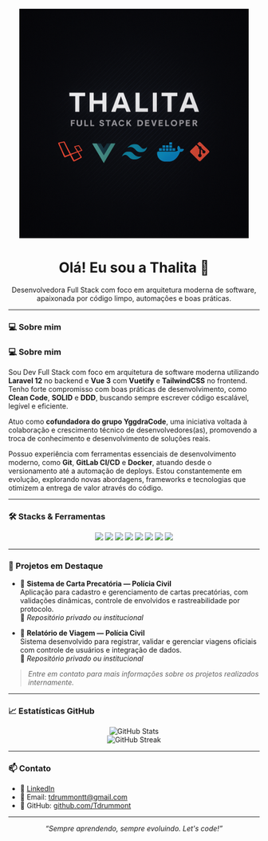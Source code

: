 <p align="center">
  <img src="https://github.com/Tdrummont/Tdrummont/blob/main/banner-thalita.png" alt="Thalita - Full Stack Developer banner" width="460"/>
</p>

<h1 align="center">Olá! Eu sou a Thalita 👋</h1>

<p align="center">
  Desenvolvedora Full Stack com foco em arquitetura moderna de software, apaixonada por código limpo, automações e boas práticas.
</p>

---

### 💻 Sobre mim

### 💻 Sobre mim

Sou Dev Full Stack com foco em arquitetura de software moderna utilizando **Laravel 12** no backend e **Vue 3** com **Vuetify** e **TailwindCSS** no frontend. Tenho forte compromisso com boas práticas de desenvolvimento, como **Clean Code**, **SOLID** e **DDD**, buscando sempre escrever código escalável, legível e eficiente.

Atuo como **cofundadora do grupo YggdraCode**, uma iniciativa voltada à colaboração e crescimento técnico de desenvolvedores(as), promovendo a troca de conhecimento e desenvolvimento de soluções reais.

Possuo experiência com ferramentas essenciais de desenvolvimento moderno, como **Git**, **GitLab CI/CD** e **Docker**, atuando desde o versionamento até a automação de deploys. Estou constantemente em evolução, explorando novas abordagens, frameworks e tecnologias que otimizem a entrega de valor através do código.


---

### 🛠️ Stacks & Ferramentas

<p align="center">
  <img src="https://img.shields.io/badge/-PHP-777BB4?style=for-the-badge&logo=php&logoColor=white" />
  <img src="https://img.shields.io/badge/-Laravel-E34F26?style=for-the-badge&logo=laravel&logoColor=white" />
  <img src="https://img.shields.io/badge/-Vue.js-4FC08D?style=for-the-badge&logo=vue.js&logoColor=white" />
  <img src="https://img.shields.io/badge/-Vuetify-1867C0?style=for-the-badge&logo=vuetify&logoColor=white" />
  <img src="https://img.shields.io/badge/-TailwindCSS-06B6D4?style=for-the-badge&logo=tailwind-css&logoColor=white" />
  <img src="https://img.shields.io/badge/-PostgreSQL-336791?style=for-the-badge&logo=postgresql&logoColor=white" />
  <img src="https://img.shields.io/badge/-Docker-2496ED?style=for-the-badge&logo=docker&logoColor=white" />
  <img src="https://img.shields.io/badge/-Git-F05032?style=for-the-badge&logo=git&logoColor=white" />
</p>

---

### 📌 Projetos em Destaque

- 📝 **Sistema de Carta Precatória — Polícia Civil**  
  Aplicação para cadastro e gerenciamento de cartas precatórias, com validações dinâmicas, controle de envolvidos e rastreabilidade por protocolo.  
  🔗 _Repositório privado ou institucional_

- 🚗 **Relatório de Viagem — Polícia Civil**  
  Sistema desenvolvido para registrar, validar e gerenciar viagens oficiais com controle de usuários e integração de dados.  
  🔗 _Repositório privado ou institucional_

> *Entre em contato para mais informações sobre os projetos realizados internamente.*

---

### 📈 Estatísticas GitHub

<p align="center">
  <img src="https://github-readme-stats.vercel.app/api?username=Tdrummont&show_icons=true&theme=dracula" alt="GitHub Stats" />
  <br/>
  <img src="https://github-readme-streak-stats.herokuapp.com/?user=Tdrummont&theme=dracula" alt="GitHub Streak" />
</p>

---

### 📫 Contato

- 💼 [LinkedIn](https://www.linkedin.com/in/thalita-s-costa/)
- 📧 Email: [tdrummontt@gmail.com](mailto:tdrummontt@gmail.com)
- 🐙 GitHub: [github.com/Tdrummont](https://github.com/Tdrummont)

---

<p align="center"><i>“Sempre aprendendo, sempre evoluindo. Let's code!”</i></p>
